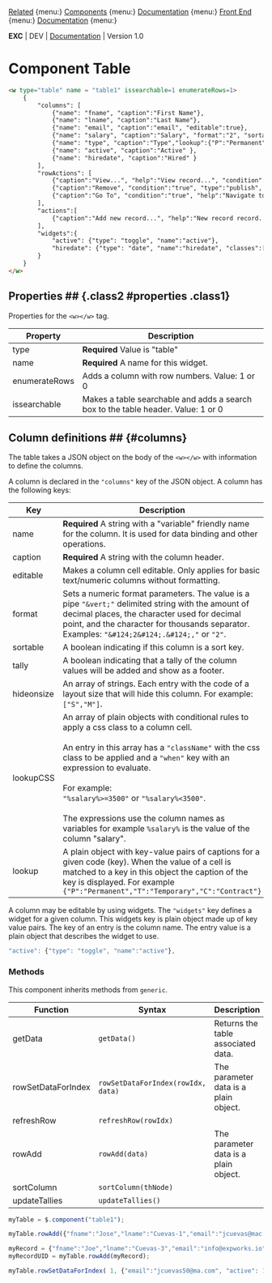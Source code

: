 [Related]() {menu:}
[Components](./fte_ref_components.md) {menu:}
[Documentation](./doc_index.md) {menu:}
[Front End]() {menu:}
[Documentation](./doc_index.md) {menu:}


**EXC** | DEV | [Documentation](./doc_index.md) | Version 1.0<BR>

# Component Table #

```HTML
<w type="table" name = "table1" issearchable=1 enumerateRows=1>
	{
		"columns": [
			{"name": "fname", "caption":"First Name"},
			{"name": "lname", "caption":"Last Name"},
			{"name": "email", "caption":"email", "editable":true},
			{"name": "salary", "caption":"Salary", "format":"2", "sortable": true, "tally":true, "lookupCSS":[{"className":"high-pay", "when":"%salary%>=3500"},{"className":"low-pay", "when":"%salary%<3500"}] },
			{"name": "type", "caption":"Type","lookup":{"P":"Permanent","T":"Temporary","C":"Contract"} },
			{"name": "active", "caption":"Active" },
			{"name": "hiredate", "caption":"Hired" }
		],
		"rowActions": [
			{"caption":"View...", "help":"View record...", "condition":"true", "type":"publish", "msg":"table1RowView", "params":{}},
			{"caption":"Remove", "condition":"true", "type":"publish", "msg":"table1RowRemove", "params":{}},
			{"caption":"Go To", "condition":"true", "help":"Navigate to page", "type":"navigate", "url":"index.html", "params":{"a":"doThis","n":"%fname%"}}
		],
		"actions":[
			{"caption":"Add new record...", "help":"New record record...", "condition":"true", "type":"publish", "msg":"table1AddRow", "params":{}}
		],
		"widgets":{
			"active": {"type": "toggle", "name":"active"},
			"hiredate": {"type": "date", "name":"hiredate", "classes":["style-embedded", "style-with-border"]}
		}
	}
</w>
```

## Properties ## {.class2 #properties .class1}

Properties for the `<w></w>` tag.

| Property | Description |
| -- | -- |
| type | **Required** Value is "table" |
| name | **Required** A name for this widget. |
| enumerateRows | Adds a column with row numbers. Value: 1 or 0 |
| issearchable | Makes a table searchable and adds a search box to the table header. Value: 1 or 0 |


## Column definitions ## {#columns}

The table takes a JSON object on the body of the `<w></w>` with information to define the columns.

A column is declared in the `"columns"` key of the JSON object. A column has the following keys:

| Key | Description |
| -- | -- |
| name | **Required** A string with a "variable" friendly name for the column. It is used for data binding and other operations. |
| caption | **Required** A string with the column header. |
| editable | Makes a column cell editable. Only applies for basic text/numeric columns without formatting. |
| format | Sets a numeric format parameters. The value is a pipe `"&vert;"` delimited string with the amount of decimal places, the character used for decimal point, and the character for thousands separator. Examples: `"&#124;2&#124;.&#124;,"` or `"2"`. |
| sortable | A boolean indicating if this column is a sort key. |
| tally | A boolean indicating that a tally of the column values will be added and show as a footer. |
| hideonsize | An array of strings. Each entry with the code of a layout size that will hide this column.  For example: `["S","M"]`. |
| lookupCSS | An array of plain objects with conditional rules to apply a css class to a column cell.<br><br>An entry in this array has a `"className"` with the css class to be applied and a `"when"` key with an expression to evaluate.<br><br>For example:<br> `"%salary%>=3500"` or `"%salary%<3500"`.<br><br>The expressions use the column names as variables for example `%salary%` is the value of the column "salary". |
| lookup | A plain object with key-value pairs of captions for a given code (key). When the value of a cell is matched to a key in this object the caption of the key is displayed. For example<br> `{"P":"Permanent","T":"Temporary","C":"Contract"}` |

A column may be editable by using widgets. The `"widgets"` key defines a widget for a given column. This widgets key is plain object made up of key value pairs. The key of an entry is the column name. The entry value is a plain object that describes the widget to use.



```js
"active": {"type": "toggle", "name":"active"},
```


### Methods ###

This component inherits methods from `generic`.

| Function | Syntax | Description |
| -- | -- | -- |
| getData | `getData()` | Returns the table associated data. |
| rowSetDataForIndex | `rowSetDataForIndex(rowIdx, data)` | The parameter data is a plain object. |
| refreshRow | `refreshRow(rowIdx)` |  |
| rowAdd | `rowAdd(data)` | The parameter data is a plain object. |
| sortColumn | `sortColumn(thNode)` |  |
| updateTallies | `updateTallies()` |  |




```js
myTable = $.component("table1");

myTable.rowAdd({"fname":"Jose","lname":"Cuevas-1","email":"jcuevas@mac.com", "salary":1250, "type":"P", "active":0,"hiredate":"2/15/2019"});
```

```js
myRecord = {"fname":"Joe","lname":"Cuevas-3","email":"info@expworks.io", "salary":3250.2, "type":"T","active":1,"hiredate":"2/18/2019"};
myRecordUID = myTable.rowAdd(myRecord);
```


```js
myTable.rowSetDataForIndex( 1, {"email":"jcuevas50@ma.com", "active": 1, "type": "T"});
```
